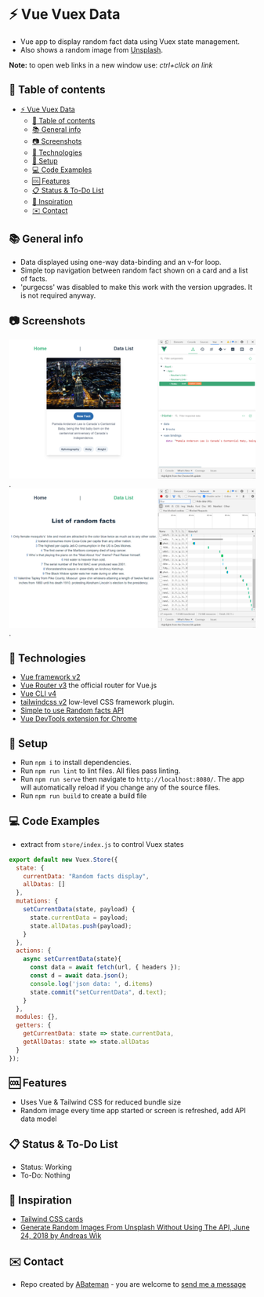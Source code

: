 # :zap: Vue Vuex Data

* Vue app to display random fact data using Vuex state management.
* Also shows a random image from [Unsplash](https://unsplash.com/).

**Note:** to open web links in a new window use: _ctrl+click on link_

## :page_facing_up: Table of contents

* [:zap: Vue Vuex Data](#zap-vue-vuex-data)
  * [:page_facing_up: Table of contents](#page_facing_up-table-of-contents)
  * [:books: General info](#books-general-info)
  * [:camera: Screenshots](#camera-screenshots)
  * [:signal_strength: Technologies](#signal_strength-technologies)
  * [:floppy_disk: Setup](#floppy_disk-setup)
  * [:computer: Code Examples](#computer-code-examples)
  * [:cool: Features](#cool-features)
  * [:clipboard: Status & To-Do List](#clipboard-status--to-do-list)
  * [:clap: Inspiration](#clap-inspiration)
  * [:envelope: Contact](#envelope-contact)

## :books: General info

* Data displayed using one-way data-binding and an v-for loop.
* Simple top navigation between random fact shown on a card and a list of facts.
* 'purgecss' was disabled to make this work with the version upgrades. It is not required anyway.

## :camera: Screenshots

![Example screenshot](./img/card.png).
![Example screenshot](./img/list.png).

## :signal_strength: Technologies

* [Vue framework v2](https://vuejs.org/)
* [Vue Router v3](https://router.vuejs.org/) the official router for Vue.js
* [Vue CLI v4](https://cli.vuejs.org/)
* [tailwindcss v2](https://www.npmjs.com/package/vue-cli-plugin-tailwind) low-level CSS framework plugin.
* [Simple to use Random facts API](https://uselessfacts.jsph.pl)
* [Vue DevTools extension for Chrome](https://chrome.google.com/webstore/detail/vuejs-devtools/nhdogjmejiglipccpnnnanhbledajbpd)

## :floppy_disk: Setup

* Run `npm i` to install dependencies.
* Run `npm run lint` to lint files. All files pass linting.
* Run `npm run serve` then navigate to `http://localhost:8080/`. The app will automatically reload if you change any of the source files.
* Run `npm run build` to create a build file

## :computer: Code Examples

* extract from `store/index.js` to control Vuex states

```javascript
export default new Vuex.Store({
  state: {
    currentData: "Random facts display",
    allDatas: []
  },
  mutations: {
    setCurrentData(state, payload) {
      state.currentData = payload;
      state.allDatas.push(payload);
    }
  },
  actions: {
    async setCurrentData(state){
      const data = await fetch(url, { headers });
      const d = await data.json();
      console.log('json data: ', d.items)
      state.commit("setCurrentData", d.text);
    }
  },
  modules: {},
  getters: {
    getCurrentData: state => state.currentData,
    getAllDatas: state => state.allDatas
  }
});
```

## :cool: Features

* Uses Vue & Tailwind CSS for reduced bundle size
* Random image every time app started or screen is refreshed, add API data model

## :clipboard: Status & To-Do List

* Status: Working
* To-Do: Nothing

## :clap: Inspiration

* [Tailwind CSS cards](https://tailwindcss.com/components/cards/)
* [Generate Random Images From Unsplash Without Using The API, June 24, 2018 by Andreas Wik](https://awik.io/generate-random-images-unsplash-without-using-api/)

## :envelope: Contact

* Repo created by [ABateman](https://www.andrewbateman.org) - you are welcome to [send me a message](https://andrewbateman.org/contact)
